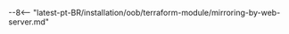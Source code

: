 [wallarm-for-traffic-mirrored-by-server-terraform-img]: ../../../../images/waf-installation/aws/terraform/wallarm-for-mirrored-traffic.png

--8<-- "latest-pt-BR/installation/oob/terraform-module/mirroring-by-web-server.md"